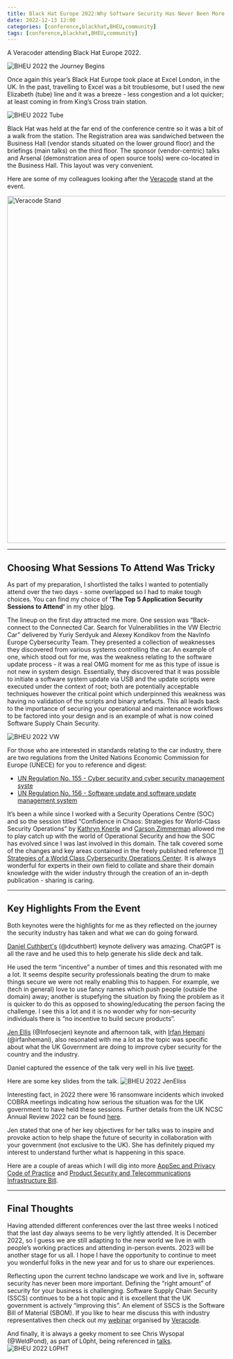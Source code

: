 ```yaml
---
title: Black Hat Europe 2022:Why Software Security Has Never Been More Important 
date: 2022-12-13 12:00
categories: [conference,blackhat,BHEU,community]
tags: [conference,blackhat,BHEU,community]
---
```

A Veracoder attending Black Hat Europe 2022.

![BHEU 2022 the Journey Begins](/assets/BHEU_001.gif?raw=true)


Once again this year’s Black Hat Europe took place at Excel London, in the UK. In the past, travelling to Excel was a bit troublesome, but I used the new Elizabeth (tube) line and it was a breeze - less congestion and a lot quicker; at least coming in from King’s Cross train station.

![BHEU 2022 Tube](/assets/ExcelTube.png)

Black Hat was held at the far end of the conference centre so it was a bit of a walk from the station. The Registration area was sandwiched between the Business Hall (vendor stands situated on the lower ground floor) and the briefings (main talks) on the third floor. The sponsor (vendor-centric) talks and Arsenal (demonstration area of open source tools) were co-located in the Business Hall. This layout was very convenient.

Here are some of my colleagues looking after the [Veracode](https://www.veracode.com) stand at the event.

<img src="/assets/VC_Stand.jpg" 
    alt="Veracode Stand" 
    width="600" 
    height="800" 
     />

***
## Choosing What Sessions To Attend Was Tricky
As part of my preparation, I shortlisted the talks I wanted to potentially attend over the two days - some overlapped so I had to make tough choices. You can find my choice of **'The Top 5 Application Security Sessions to Attend'** in my other [blog](https://dsotraining.github.io/posts/Black-Hat-Europe-2022/).

The lineup on the first day attracted me more. One session was “Back-connect to the Connected Car. Search for Vulnerabilities in the VW Electric Car” delivered by Yuriy Serdyuk and Alexey Kondikov from the NavInfo Europe Cybersecurity Team. They presented a collection of weaknesses they discovered from various systems controlling the car. An example of one, which stood out for me, was the weakness relating to the software update process - it was a real OMG moment for me as this type of issue is not new in system design. Essentially, they discovered that it was possible to initiate a software system update via USB and the update scripts were executed under the context of root; both are potentially acceptable techniques however the critical point which underpinned this weakness was having no validation of the scripts and binary artefacts. This all leads back to the importance of securing your operational and maintenance workflows to be factored into your design and is an example of what is now coined Software Supply Chain Security.

![BHEU 2022 VW](/assets/VW_SW_Update.jpeg)

For those who are interested in standards relating to the car industry, there are two regulations from the United Nations Economic Commission for Europe (UNECE) for you to reference and digest:
- [UN Regulation No. 155 - Cyber security and cyber security management syste](https://unece.org/transport/documents/2021/03/standards/un-regulation-no-155-cyber-security-and-cyber-security)
- [UN Regulation No. 156 - Software update and software update management system](https://unece.org/transport/documents/2021/03/standards/un-regulation-no-156-software-update-and-software-update)

It’s been a while since I worked with a Security Operations Centre (SOC) and so the session titled “Confidence in Chaos: Strategies for World-Class Security Operations” by [Kathryn Knerle](https://www.linkedin.com/in/kathryn-knerler-b8b5b22/) and [Carson Zimmerman](https://www.linkedin.com/in/carson-zimmerman/) allowed me to play catch up with the world of Operational Security and how the SOC has evolved since I was last involved in this domain. The talk covered some of the changes and key areas contained in the freely published reference [11 Strategies of a World Class Cybersecurity Operations Center](https://www.mitre.org/sites/default/files/2022-04/11-strategies-of-a-world-class-cybersecurity-operations-center.pdf).
It is always wonderful for experts in their own field to collate and share their domain knowledge with the wider industry through the creation of an in-depth publication - sharing is caring.

***
## Key Highlights From the Event 
Both keynotes were the highlights for me as they reflected on the journey the security industry has taken and what we can do going forward.

[Daniel Cuthbert's](https://www.linkedin.com/in/daniel-cuthbert0x/) (@dcuthbert) keynote delivery was amazing. ChatGPT is all the rave and he used this to help generate his slide deck and talk.

He used the term “incentive” a number of times and this resonated with me a lot. It seems despite security professionals beating the drum to make things secure we were not really enabling this to happen. For example, we (tech in general) love to use fancy names which push people (outside the domain) away; another is stupefying the situation by fixing the problem as it is quicker to do this as opposed to showing/educating the person facing the challenge. I see this a lot and it is no wonder why for non-security individuals there is “no incentive to build secure products”. 

[Jen Ellis](https://www.linkedin.com/in/infosecjen/) (@Infosecjen) keynote and afternoon talk, with [Irfan Hemani](https://www.linkedin.com/in/irfan-hemani-493a4113/) (@irfanhemani), also resonated with me a lot as the topic was specific about what the UK Government are doing to improve cyber security for the country and the industry.

Daniel captured the essence of the talk very well in his live [tweet](https://twitter.com/dcuthbert/status/1600844299004149760?s=20&t=QXfriQJPZiXbE8HFvodkOw).

Here are some key slides from the talk. 
![BHEU 2022 JenEliss](/assets/Jen_Eliis_BHEU2002.png)

Interesting fact, in 2022 there were 16 ransomware incidents which invoked COBRA meetings indicating how serious the situation was for the UK government to have held these sessions.  Further details from the UK NCSC Annual Review 2022 can be found [here](https://www.ncsc.gov.uk/collection/annual-review-2022).

Jen stated that one of her key objectives for her talks was to inspire and provoke action to help shape the future of security in collaboration with your government (not exclusive to the UK). She has definitely piqued my interest to understand further what is happening in this space.

Here are a couple of areas which I will dig into more [AppSec and Privacy Code of Practice](https://www.gov.uk/government/consultations/app-security-and-privacy-interventions/app-security-and-privacy-interventions) and [Product Security and Telecommunications Infrastructure Bill](https://www.gov.uk/government/publications/product-security-and-telecommunications-infrastructure-bill-documents).

***
## Final Thoughts 
Having attended different conferences over the last three weeks I noticed that the last day always seems to be very lightly attended. It is December 2022, so I guess we are still adapting to the new world we live in with people’s working practices and attending in-person events. 2023 will be another stage for us all. I hope I have the opportunity to continue to meet you wonderful folks in the new year and for us to share our experiences.

Reflecting upon the current techno landscape we work and live in, software security has never been more important. Defining the “right amount” of security for your business is challenging. Software Supply Chain Security (SSCS) continues to be a hot topic and it is excellent that the UK government is actively “improving this”. An element of SSCS is the Software Bill of Material (SBOM).  If you like to hear me discuss this with industry representatives then check out my [webinar](https://www.brighttalk.com/webcast/12807/503709) organised by [Veracode](https://www.veracode.com).

And finally, it is always a geeky moment to see Chris Wysopal (@WeldPond), as part of L0pht, being referenced in [talks](https://twitter.com/_MMAN888_/status/1600837525530034176?s=20&t=lXK9cvrc39iFW3_H8-oEsQ).
![BHEU 2022 L0PHT](/assets/L0PHT_Jen.png)